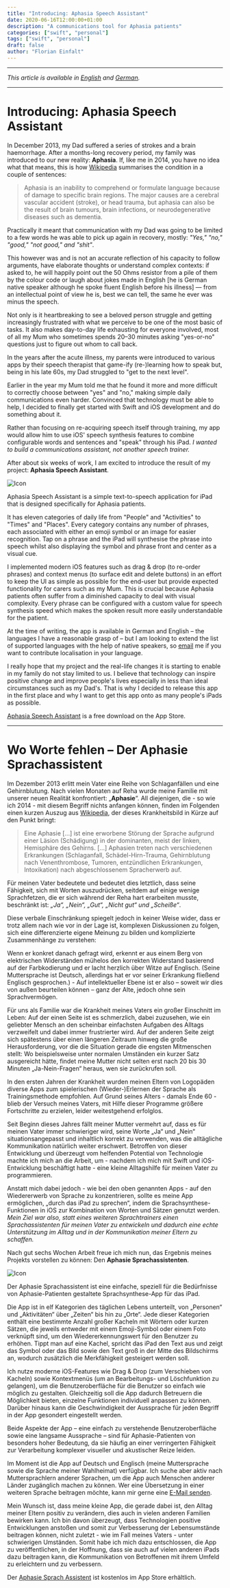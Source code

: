 ```yaml
---
title: "Introducing: Aphasia Speech Assistant"
date: 2020-06-16T12:00:00+01:00
description: "A communications tool for Aphasia patients"
categories: ["swift", "personal"]
tags: ["swift", "personal"]
draft: false
author: "Florian Einfalt"
---
```


___________

_This article is available in [English](#introducing-aphasia-speech-assistant) and [German](#wo-worte-fehlen--der-aphasie-sprachassistent)._

___________

# Introducing: Aphasia Speech Assistant

In December 2013, my Dad suffered a series of strokes and a brain haemorrhage. After a months-long recovery period, my family was introduced to our new reality: **Aphasia**. If, like me in 2014, you have no idea what that means, this is how [Wikipedia](https://en.wikipedia.org/wiki/Aphasia) summarises the condition in a couple of sentences:

> Aphasia is an inability to comprehend or formulate language because of damage to specific brain regions. The major causes are a cerebral vascular accident (stroke), or head trauma, but aphasia can also be the result of brain tumours, brain infections, or neurodegenerative diseases such as dementia.

Practically it meant that communication with my Dad was going to be limited to a few words he was able to pick up again in recovery, mostly: _"Yes," "no," "good," "not good," and "shit"_.

This however was and is not an accurate reflection of his capacity to follow arguments, have elaborate thoughts or understand complex contexts: if asked to, he will happily point out the 50 Ohms resistor from a pile of them by the colour code or laugh about jokes made in English [he is German native speaker although he spoke fluent English before his illness] — from an intellectual point of view he is, best we can tell, the same he ever was minus the speech.

Not only is it heartbreaking to see a beloved person struggle and getting increasingly frustrated with what we perceive to be one of the most basic of tasks. It also makes day-to-day life exhausting for everyone involved, most of all my Mum who sometimes spends 20–30 minutes asking "yes-or-no" questions just to figure out whom to call back.

In the years after the acute illness, my parents were introduced to various apps by their speech therapist that game-ify (re-)learning how to speak but, being in his late 60s, my Dad struggled to "get to the next level".

Earlier in the year my Mum told me that he found it more and more difficult to correctly choose between "yes" and "no," making simple daily communications even harder. Convinced that technology must be able to help, I decided to finally get started with Swift and iOS development and do something about it.

Rather than focusing on re-acquiring speech itself through training, my app would allow him to use iOS' speech synthesis features to combine configurable words and sentences and "speak" through his iPad. *I wanted to build a communications assistant, not another speech trainer.*

After about six weeks of work, I am excited to introduce the result of my project: **Aphasia Speech Assistant**.

![Icon](/Icon-256@Rounded.png)

Aphasia Speech Assistant is a simple text-to-speech application for iPad that is designed specifically for Aphasia patients.

It has eleven categories of daily life from "People" and "Activities" to "Times" and "Places". Every category contains any number of phrases, each associated with either an emoji symbol or an image for easier recognition. Tap on a phrase and the iPad will synthesise the phrase into speech whilst also displaying the symbol and phrase front and center as a visual cue.

I implemented modern iOS features such as drag & drop (to re-order phrases) and context menus (to surface edit and delete buttons) in an effort to keep the UI as simple as possible for the end-user but provide expected functionality for carers such as my Mum. This is crucial because Aphasia patients often suffer from a diminished capacity to deal with visual complexity. Every phrase can be configured with a custom value for speech synthesis speed which makes the spoken result more easily understandable for the patient.

At the time of writing, the app is available in German and English – the languages I have a reasonable grasp of – but I am looking to extend the list of supported languages with the help of native speakers, so [email](mailto:info@florianeinfalt.de) me if you want to contribute localisation in your language.

I really hope that my project and the real-life changes it is starting to enable in my family do not stay limited to us. I believe that technology can inspire positive change and improve people's lives especially in less than ideal circumstances such as my Dad's. That is why I decided to release this app in the first place and why I want to get this app onto as many people's iPads as possible.

[Aphasia Speech Assistant](https://apps.apple.com/app/id1516334219) is a free download on the App Store.
___________
    
# Wo Worte fehlen – Der Aphasie Sprachassistent

Im Dezember 2013 erlitt mein Vater eine Reihe von Schlaganfällen und eine Gehirnblutung. Nach vielen Monaten auf Reha wurde meine Familie mit unserer neuen Realität konfrontiert: „**Aphasie**“. All diejenigen, die - so wie ich 2014 - mit diesem Begriff nichts anfangen können, finden im Folgenden einen kurzen Auszug aus [Wikipedia](https://de.wikipedia.org/wiki/Aphasie), der dieses Krankheitsbild in Kürze auf den Punkt bringt:

> Eine Aphasie [...] ist eine erworbene Störung der Sprache aufgrund einer Läsion (Schädigung) in der dominanten, meist der linken, Hemisphäre des Gehirns. [...] Aphasien treten nach verschiedenen Erkrankungen (Schlaganfall, Schädel-Hirn-Trauma, Gehirnblutung nach Venenthrombose, Tumoren, entzündlichen Erkrankungen, Intoxikation) nach abgeschlossenem Spracherwerb auf.

Für meinen Vater bedeutete und bedeutet dies letztlich, dass seine Fähigkeit, sich mit Worten auszudrücken, seitdem auf einige wenige Sprachfetzen, die er sich während der Reha hart erarbeiten musste, beschränkt ist: _„Ja“, „Nein“, „Gut“, „Nicht gut“ und „Scheiße“_.

Diese verbale Einschränkung spiegelt jedoch in keiner Weise wider, dass er trotz allem nach wie vor in der Lage ist, komplexen Diskussionen zu folgen, sich eine differenzierte eigene Meinung zu bilden und komplizierte Zusammenhänge zu verstehen:

Wenn er konkret danach gefragt wird, erkennt er aus einem Berg von elektrischen Widerständen mühelos den korrekten Widerstand basierend auf der Farbkodierung und er lacht herzlich über Witze auf Englisch. (Seine Muttersprache ist Deutsch, allerdings hat er vor seiner Erkrankung fließend Englisch gesprochen.) - Auf intellektueller Ebene ist er also – soweit wir dies von außen beurteilen können – ganz der Alte, jedoch ohne sein Sprachvermögen.

Für uns als Familie war die Krankheit meines Vaters ein großer Einschnitt im Leben: Auf der einen Seite ist es schmerzlich, dabei zuzusehen, wie ein geliebter Mensch an den scheinbar einfachsten Aufgaben des Alltags verzweifelt und dabei immer frustrierter wird. Auf der anderen Seite zeigt sich spätestens über einen längeren Zeitraum hinweg die große Herausforderung, vor die die Situation gerade die engsten Mitmenschen stellt: Wo beispielsweise unter normalen Umständen ein kurzer Satz ausgereicht hätte, findet meine Mutter nicht selten erst nach 20 bis 30 Minuten „Ja-Nein-Fragen“ heraus, wen sie zurückrufen soll.

In den ersten Jahren der Krankheit wurden meinen Eltern von Logopäden diverse Apps zum spielerischen (Wieder-)Erlernen der Sprache als Trainingsmethode empfohlen. Auf Grund seines Alters - damals Ende 60 - blieb der Versuch meines Vaters, mit Hilfe dieser Programme größere Fortschritte zu erzielen, leider weitestgehend erfolglos.

Seit Beginn dieses Jahres fällt meiner Mutter vermehrt auf, dass es für meinen Vater immer schwieriger wird, seine Worte „Ja“ und „Nein“ situationsangepasst und inhaltlich korrekt zu verwenden, was die alltägliche Kommunikation natürlich weiter erschwert. Betroffen von dieser Entwicklung und überzeugt vom helfenden  Potential von Technologie machte ich mich an die Arbeit, um - nachdem ich mich mit Swift und iOS-Entwicklung beschäftigt hatte - eine kleine Alltagshilfe für meinen Vater zu programmieren.

Anstatt mich dabei jedoch - wie bei den oben genannten Apps - auf den Wiedererwerb von Sprache zu konzentrieren, sollte es meine App ermöglichen, „durch das iPad zu sprechen“, indem die Sprachsynthese-Funktionen in iOS zur Kombination von Worten und Sätzen genutzt werden. _Mein Ziel war also, statt eines weiteren Sprachtrainers einen Sprachassistenten für meinen Vater zu entwickeln und dadurch eine echte Unterstützung im Alltag und in der Kommunikation meiner Eltern zu schaffen._

Nach gut sechs Wochen Arbeit freue ich mich nun, das Ergebnis meines Projekts vorstellen zu können: Den **Aphasie Sprachassistenten**.

![Icon](/Icon-256@Rounded.png)

Der Aphasie Sprachassistent ist eine einfache, speziell für die Bedürfnisse von Aphasie-Patienten gestaltete Sprachsynthese-App für das iPad.

Die App ist in elf Kategorien des täglichen Lebens unterteilt, von „Personen“ und „Aktivitäten“ über „Zeiten“ bis hin zu „Orte“. Jede dieser Kategorien enthält eine bestimmte Anzahl großer Kacheln mit Wörtern oder kurzen Sätzen, die jeweils entweder mit einem Emoji-Symbol oder einem Foto verknüpft sind, um den Wiedererkennungswert für den Benutzer zu erhöhen. Tippt man auf eine Kachel, spricht das iPad den Text aus und zeigt das Symbol oder das Bild sowie den Text groß in der Mitte des Bildschirms an, wodurch zusätzlich die Merkfähigkeit gesteigert werden soll.

Ich nutze moderne iOS-Features wie Drag & Drop (zum Verschieben von Kacheln) sowie Kontextmenüs (um an Bearbeitungs- und Löschfunktion zu gelangen), um die Benutzeroberfläche für die Benutzer so einfach wie möglich zu gestalten. Gleichzeitig soll die App dadurch Betreuern die Möglichkeit bieten, einzelne Funktionen individuell anpassen zu können. Darüber hinaus kann die Geschwindigkeit der Aussprache für jeden Begriff in der App gesondert eingestellt werden.

Beide Aspekte der App – eine einfach zu verstehende Benutzeroberfläche sowie eine langsame Aussprache – sind für Aphasie-Patienten von besonders hoher Bedeutung, da sie häufig an einer verringerten Fähigkeit zur Verarbeitung komplexer visueller und akustischer Reize leiden.

Im Moment ist die App auf Deutsch und Englisch (meine Muttersprache sowie die Sprache meiner Wahlheimat) verfügbar. Ich suche aber aktiv nach Muttersprachlern anderer Sprachen, um die App auch Menschen anderer Länder zugänglich machen zu können. Wer eine Übersetzung in einer weiteren Sprache beitragen möchte, kann mir gerne eine [E-Mail senden](mailto:info@florianeinfalt.de).

Mein Wunsch ist, dass meine kleine App, die gerade dabei ist, den Alltag meiner Eltern positiv zu verändern, dies auch in vielen anderen Familien bewirken kann. Ich bin davon überzeugt, dass Technologien positive Entwicklungen anstoßen und somit zur Verbesserung der Lebensumstände beitragen können, nicht zuletzt - wie im Fall meines Vaters - unter schwierigen Umständen. Somit habe ich mich dazu entschlossen, die App zu veröffentlichen, in der Hoffnung, dass sie auch auf vielen anderen iPads dazu beitragen kann, die Kommunikation von Betroffenen mit ihrem Umfeld zu erleichtern und zu verbessern. 

Der [Aphasie Sprach Assistent](https://apps.apple.com/de/app/id1516334219) ist kostenlos im App Store erhältlich.